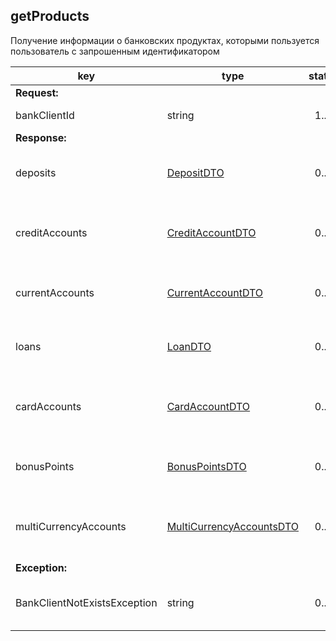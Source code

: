 ## getProducts

Получение информации о банковских продуктах, которыми пользуется пользователь с запрошенным идентификатором

key | type | status | comment
--- | ---- | :----: | ---:
**Request:** | | |
bankClientId | string | 1..1 | идентификатор клиента
**Response:** | | |
deposits | [DepositDTO](#depositdto) | 0..1 | массив объектов с информацией о депозитах
creditAccounts | [CreditAccountDTO](#creditaccountdto) | 0..1 | массив объектов с информацией о счетах кредитных карт
currentAccounts | [CurrentAccountDTO](#currentaccountdto) | 0..1 | массив объектов с информацией о текущих счетах
loans | [LoanDTO](#loandto) | 0..1 | массив объектов с информацией о кредитах
cardAccounts | [CardAccountDTO](#cardaccountdto) | 0..1 | массив объектов с информацией о карточных счетах
bonusPoints | [BonusPointsDTO](#bonuspointsdto) | 0..1 | массив объектов с информацией о бонусных счетах
multiCurrencyAccounts | [MultiCurrencyAccountsDTO](#multicurrencyaccountsdto) | 0..1 | массив объектов с информацией о мультивалютном счете
**Exception:** | | |
BankClientNotExistsException | string | 0..1 | клиент с запрошенным bankClientId не существует
